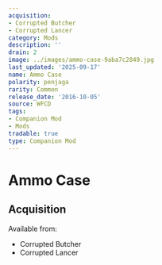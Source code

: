 ```yaml
---
acquisition:
- Corrupted Butcher
- Corrupted Lancer
category: Mods
description: ''
drain: 2
image: ../images/ammo-case-9aba7c2849.jpg
last_updated: '2025-09-17'
name: Ammo Case
polarity: penjaga
rarity: Common
release_date: '2016-10-05'
source: WFCD
tags:
- Companion Mod
- Mods
tradable: true
type: Companion Mod
---
```


# Ammo Case

## Acquisition

Available from:
- Corrupted Butcher
- Corrupted Lancer

